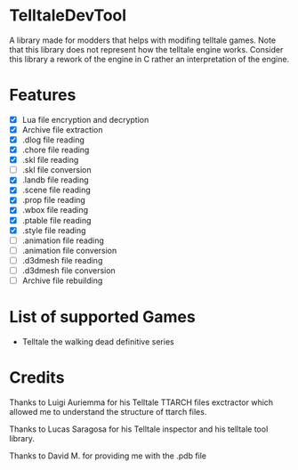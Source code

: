 # TelltaleDevTool
A library made for modders that helps with modifing telltale games.
Note that this library does not represent how the telltale engine works. Consider this library a rework of the engine in C rather an interpretation of the engine.
# Features
- [x] Lua file encryption and decryption
- [x] Archive file extraction
- [x] .dlog file reading
- [x] .chore file reading
- [x] .skl file reading
- [ ] .skl file conversion
- [x] .landb file reading
- [x] .scene file reading
- [x] .prop file reading
- [x] .wbox file reading
- [x] .ptable file reading
- [x] .style file reading
- [ ] .animation file reading
- [ ] .animation file conversion
- [ ] .d3dmesh file reading
- [ ] .d3dmesh file conversion 
- [ ] Archive file rebuilding
# List of supported Games
- Telltale the walking dead definitive series
# Credits
Thanks to Luigi Auriemma for his Telltale TTARCH files exctractor which allowed me to understand the structure of ttarch files.

Thanks to Lucas Saragosa for his Telltale inspector and his telltale tool library.

Thanks to David M. for providing me with the .pdb file

